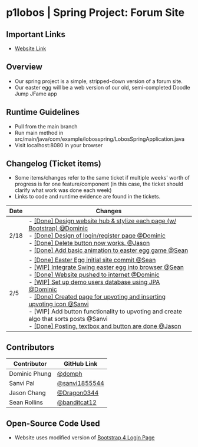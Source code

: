 # p1lobos | Spring Project: Forum Site

## Important Links
- [Website Link](https://apcsa-lobos-spring.azurewebsites.net)

## Overview
- Our spring project is a simple, stripped-down version of a forum site.
- Our easter egg will be a web version of our old, semi-completed Doodle Jump JFame app

## Runtime Guidelines
- Pull from the main branch
- Run main method in src/main/java/com/example/lobosspring/LobosSpringApplication.java
- Visit localhost:8080 in your browser

## Changelog (Ticket items)
- Some items/changes refer to the same ticket if multiple weeks' worth of progress is for one feature/component (in this case, the ticket should clarify what work was done each week)
- Links to code and runtime evidence are found in the tickets.

Date | Changes |
----------- | ----------- |
2/18 | - [[Done] Design website hub & stylize each page (w/ Bootstrap) @Dominic](https://github.com/sanvi1855544/springproject/issues/9) <br> - [[Done] Design of login/register page @Dominic](https://github.com/sanvi1855544/springproject/issues/10) <br> - [[Done] Delete button now works. @Jason](https://github.com/sanvi1855544/springproject/issues/2) <br> - [[Done] Add basic animation to easter egg game @Sean](https://github.com/sanvi1855544/springproject/issues/8)
2/5 | - [[Done] Easter Egg initial site commit @Sean](https://github.com/sanvi1855544/springproject/issues/7) <br> - [[WIP] Integrate Swing easter egg into browser @Sean](https://github.com/sanvi1855544/springproject/issues/3) <br> - [[Done] Website pushed to internet @Dominic](https://github.com/sanvi1855544/springproject/issues/6) <br> - [[WIP] Set up demo users database using JPA @Dominic](https://github.com/sanvi1855544/springproject/issues/1) <br> - [[Done] Created page for upvoting and inserting upvoting icon @Sanvi](https://apcsa-lobos-spring.azurewebsites.net/upvote.html) <br> - [WIP] Add button functionality to upvoting and create algo that sorts posts @Sanvi <br> - [[Done] Posting, textbox and button are done @Jason](https://github.com/sanvi1855544/springproject/issues/2)

## Contributors
Contributor | GitHub Link |
----------- | ----------- |
Dominic Phung | [@domph](https://github.com/domph) |
Sanvi Pal | [@sanvi1855544](https://github.com/sanvi1855544) |
Jason Chang | [@Dragon0344](https://github.com/Dragon0344) |
Sean Rollins | [@banditcat12](https://github.com/banditcat12) |

## Open-Source Code Used
- Website uses modified version of [Bootstrap 4 Login Page](https://github.com/nauvalazhar/bootstrap-4-login-page)